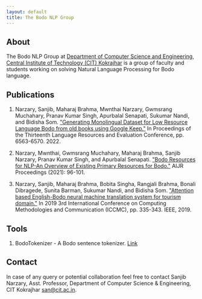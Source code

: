```yaml
---
layout: default
title: The Bodo NLP Group
---
```


## About
The Bodo NLP Group at [Department of Computer Science and Engineering](https://cit.ac.in/departments/cse/academic), [Central Institute of Technology (CIT) Kokrajhar](https://cit.ac.in) is a group of faculty and students working on solving Natural Language Processing for Bodo language.

## Publications
1. Narzary, Sanjib, Maharaj Brahma, Mwnthai Narzary, Gwmsrang Muchahary, Pranav Kumar Singh, Apurbalal Senapati, Sukumar Nandi, and Bidisha Som. ["Generating Monolingual Dataset for Low Resource Language Bodo from old books using Google Keep."](https://aclanthology.org/2022.lrec-1.705/) In Proceedings of the Thirteenth Language Resources and Evaluation Conference, pp. 6563-6570. 2022.

2. Narzary, Mwnthai, Gwmsrang Muchahary, Maharaj Brahma, Sanjib Narzary, Pranav Kumar Singh, and Apurbalal Senapati. ["Bodo Resources for NLP-An Overview of Existing Primary Resources for Bodo."](https://books.aijr.org/index.php/press/catalog/book/115/chapter/1126) AIJR Proceedings (2021): 96-101.

3. Narzary, Sanjib, Maharaj Brahma, Bobita Singha, Rangjali Brahma, Bonali Dibragede, Sunita Barman, Sukumar Nandi, and Bidisha Som. ["Attention based English-Bodo neural machine translation system for tourism domain."](https://ieeexplore.ieee.org/abstract/document/8819699) In 2019 3rd International Conference on Computing Methodologies and Communication (ICCMC), pp. 335-343. IEEE, 2019.

## Tools
1. BodoTokenizer - A Bodo sentence tokenizer. [Link](https://github.com/bodonlp/bodo-tokenizer)

## Contact
In case of any query or potential collaboration feel free to contact Sanjib Narzary, Asst. Professor, Department of Computer Science & Engineering, CIT Kokrajhar [san@cit.ac.in](san@cit.ac.in).